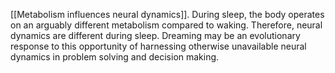 [[Metabolism influences neural dynamics]]. During sleep, the body operates on an arguably different metabolism compared to waking. Therefore, neural dynamics are different during sleep. Dreaming may be an evolutionary response to this opportunity of harnessing otherwise unavailable neural dynamics in problem solving and decision making.